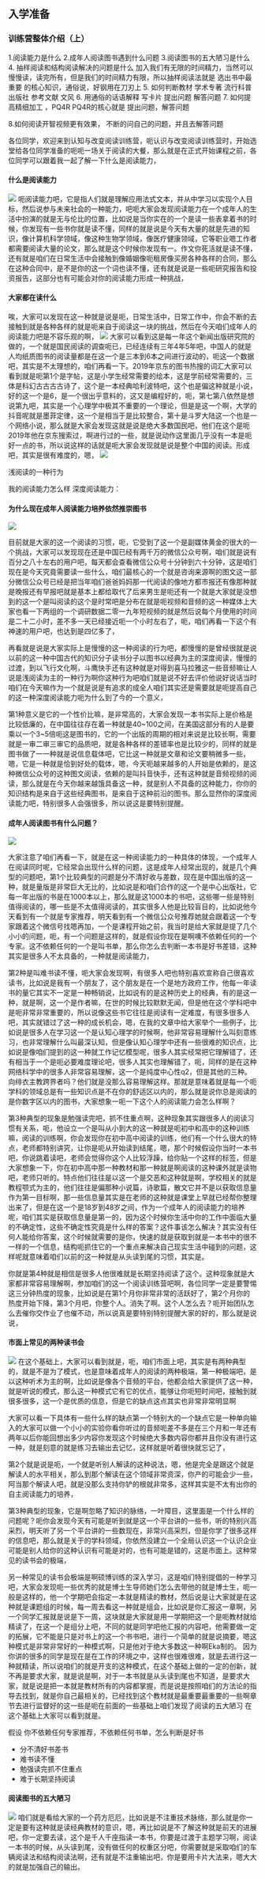 ## 入学准备
### 训练营整体介绍（上）
1.阅读能力是什么
2.成年人阅读图书遇到什么问题
3.阅读图书的五大陋习是什么
4. 抽样阅读和结构阅读解决的问题是什么
加入我们有无限的时间精力，当然可以慢慢读，读完所有，但是我们的时间精力有限，所以抽样阅读法就是 选出书中最重要 的核心知识，通俗说，好钢用在刀刃上
5. 如何判断教材 学术专著 流行科普
出版社  参考文献 文风
6. 用通俗的话语解释 写卡片
提出问题 解答问题
7. 如何提高精细加工 ，PQ4R
PQ4R的核心就是 提出问题，解答问题

8.如何阅读开智视频更有效果，
不断的问自己的问题，并且去解答问题

 


各位同学，欢迎来到认知与改变阅读训练营，呃认识与改变阅读训练营时，开始选堂给各位同学准备的呃呃一场关于阅读的大餐，那么就是在正式开始课程之前，各位同学可以跟着我一起了解一下什么是阅读能力，
#### 什么是阅读能力
![](https://tva1.sinaimg.cn/large/008eGmZEly1gn7sf1nwq3j311w0kytjg.jpg)
呃阅读能力吧，它是指人们就是理解应用法式文本，并从中学习以实现个人目标，然后说参与未来社会的一种能力，吧呃大家会发现阅读能力在一个成年人的生活中扮演的就是无与伦比的位置，比如说是当你实在的一个是读一些表拿着书的时候，你发现有一些书你就是读不懂，同样的就是说是今天有大量的就是先进的知识，像计算机科学领域，像这种生物学领域，像医疗健康领域，它等职业嗯工作者都需要阅读大量的论文，那么就是这个时候你发现有一。作文你死活就是读不懂，还有就是咱们在日常生活中会接触到像婚姻像呃租房像买房各种各样的合同，那么在这种合同中，是不是你的这一个词也读不懂，还有就是说是一些呃研究报告和投资报告，这部分也有可能会对你的阅读能力形成一种挑战，
#### 大家都在读什么
唉，大家可以发现在这一种就是说是呃，日常生活中，日常工作中，你会不断的去接触到就是各种各样的就是呃来自于阅读这一块的挑战，然后在今天咱们成年人的阅读能力吧是不容乐观的啊，
![](https://tva1.sinaimg.cn/large/008eGmZEly1gn7shfvw2uj311w0lctjw.jpg)
大家可以看到这是每一年这个新闻出版研究院的做的，一个就是国民阅读的调查呃已，已经连续有三年4年5年吧，中国人的就是人均纸质图书的阅读量都是在这一个是三本到6本之间进行波动的，呃这一个数据吧，其实是不太理想的，咱们再看一下。2019年京东的图书热搜的词汇大家可以看到就是呃第1个是字帖，这是小学生经常需要的绘本，这是学前经常需要的，三体是科幻古古古古诗了，这个是一本经典哈利波特吧，这个也是偏这种就是小说，好的这一个是6，是一个很出乎意料的，这又是编程好的，呃，第七第八依然是想说第九吧，其实是一个心理学中极其不重要的一个理论，但是是这一个啊，大学的抖音呢就是墨菲定律，这一个是相当于是比较整合，第十是斗罗大陆这一个也是一个网络小说，那么就是大家会发现这就是说是绝大多数国民吧，他们在这个是呃2019年他在京东搜索过，啊进行过的一些，就是说动作这里面几乎没有一本是呃好一点的书，所以说这样的话就是呃大家会发现就是说是整个中国的阅读。形成吧，其实是很有难度的，嗯，
![](https://tva1.sinaimg.cn/large/008eGmZEly1gn7qu1x0z4j311o0legvh.jpg)

浅阅读的一种行为

我的阅读能力怎么样
深度阅读能力：

#### 为什么现在成年人阅读能力培养依然推崇图书
![](https://tva1.sinaimg.cn/large/008eGmZEly1gn7qwacg91j311q0l6117.jpg)

目前就是大家的这一个阅读的习惯，呃，它受到了这一个是副媒体黄金的很大的一个挑战，大家可以发现现在还是中国已经有两千万的微信公众号啊，咱们就是说有百分之八十左右的用户吧，每天都会查看微信公众号十分钟到六十分钟，这是咱们现在是今天究竟需要读一些什么，咱们最核心的一个就是咨询来源啊的图文这一部分微信公众号已经是把当年咱们爸爸妈妈那一代阅读的像地方都市报还有像那种就是晚报还有早报吧就是基本上都给取代了后来男生是呃还有一个就是大家就是没想到的这一个是叫阅读的这个是时常吧是分布在就是呃视频和音频的这一种媒体上大家也看一下两组的一个调研数据二零一九年短视频的就是然后说每个月使用的时间是二十二小时，差不多一天已经接近呃一个小时左右了，呃，咱们再看一下这个有神速的用户吧，也达到是四亿多了，


再看就是说是大家实际上是慢慢的这一种阅读的行为吧，都慢慢的是曾经很就是说以前的这一种中国古代的知识分子读书分子以图书以经典为主的深度阅读，慢慢的过渡，到以飞行文化啊，斗鹰快手还有这种就是对得到喜马拉雅这一些音频嘛让人说是浅阅读为主的一种行为啊你这种行为吧咱们就是说不好去评价他说好说话当时咱们在今天嘛作为一个就是说是有追求的成全人咱们其实还是需要就是呃提高自己的这一种深度阅读能力呃为什么到了今的一个意义，

第1种意义是它的一个性价比嘛，是非常高的，大家会发现一本书实际上是价格是比较低廉的，在中国往往存在着一种就是40~100之间，在美国这部分有的人是要乘以一个3~5倍呃这是图书的，它的一个出版的周期的相对来说是比较长啊，需要就是一审二审三审它的品质吧，就是各种各样的差错率也是比较少的，同样的就是图书做了一一种就是说信息载体吧，它比这一种就是文章和论文要稍微多一些，嗯，它是一种就是恰到好处的载体，嗯，今天呃越来越多的人开始是依赖的，是这种微信公众号的这种图文阅读，依赖的是叫抖音快手，还有这种就是音频视频的阅读，那么就是在今天你越来越饿具备这一种，就是别人不具备的这种能力，你你的知识结构是来自于这些经典图书，是来自于这种前沿的图书。那么显然你的深度阅读能力吧，特别很多人会强很多，所以说这是要特别提醒。


#### 成年人阅读图书有什么问题？
![](https://tva1.sinaimg.cn/large/008eGmZEly1gn7qzhhh2pj311o0lgqbr.jpg)

大家注意了咱们再看一下，就是在这一种阅读能力的一种具体的体现，一个成年人在阅读同时呢，它经常会出现什么样的问题，这是成年人经常出现的，就是几个典型的问题吧，第1个比较典型的问题是分不清好收与差数，现在是中国出版的这一种，就是量版是非常巨大无比的，比如说是和咱们合作的这一个是中心出版社，它每一年出版的书是在1000本以上，那么就是这1000本的书吧，这些哪一些是特别值得阅读的，哪一些是不太值得阅读的，其实很多人他是比较盲目的，比如说他今天看到有一个就是专家推荐，明天看到有一个微信公众号推荐她就会跟着这一个专家跟着这个微信号找嗯再加，一个是课程开始之前，我当时是给大家就是提了几个小小的问题，呃，有一个问题是这样的，就是假设你现在是啊噢不依赖任何的一个专家。这不依赖任何的一个是叫书单，那么你怎么去判断一本书是好书差错，这种其实是很多人不太具备的，一种就是阅读能力，


第2种是叫难书读不懂，呃大家会发现啊，有很多人吧也特别喜欢宣称自己很喜欢读书，比如说是我有一个朋友了，这个朋友是在一个是地方政府工作，他每一年读书的量它其实不一定是一种畅销说，比如说有的是这种历史上的经典，有的是这一种，就是啊，这一个是作者嘛，在世的时候比较默默无闻，但是他在这个学科吧中是呃非常非常重要的，所以说像这些书它往往是阅读有一定难度，有很多很多人吧，其实就错过了这一种的成长机会，嗯，在我的文章中给大家举个一些例子，比如说是很多人在学习这一个是认知心理学的时候啊，他非常容易理解什么叫刻意练习，也非常理解什么叫最深认知，但是像认知心理学中还有一些很难的知识点，比如说是像咱们提到的这一种就工作记忆模型呢，很多人其实经常把它理解错了，还有相当于一个是呃必要难度理论吧，很多人其实也理解错了，呃，同样的是在这种网络科学中的很多人非常容易理解，这一个是纯度中心性q2，但是其他的三种。向绯衣主教跨界者吗？他们就是没那么容易理解这样。那就是意味着就是每一个呃学科的领域总是有一些知识点是不在你的舒适区以内的，那么就是说你总是阅读的是你数字区以内的图书，大家想象一呃一下这个人的阅读能力会怎么样啊？

第3种典型的现象是勉强读完吧，抓不住重点啊，这种现象其实跟很多人的阅读习惯有关系，呃，他设立一个是叫从小到大的这一种就是呃初中和高中的这种训练嘛，阅读的训练啊，你会发现你在初中高中阅读的训练，他们有一个什么很大的特点，老师都特别讲究，让你是呃从开始读到结尾，嗯，那个时候假设你当时一本书吧，你说跳着读吧，老师会觉得你这个人比较浮躁，给你贴一个这样的标签，但是大家想象一下，你在初中高中那一种教材和那一种就是啊阅读的这种课外就是读物吧，老师只听的。特点他们往往是以这一个是交恶和这种就是啊，学校相关的就是教程颚式为主的，他们往往是偏那种小说篇，诗歌篇，散文它并不是以获取信息量作为第一目标啊，那一些信息量其实是在老师的这种就是课堂上早就已经帮你整理出来了，但是在这一个是18岁到48岁之间，作为一个成年人的阅读能力的培养呢，咱们其实是获取信息量是第一的，因为这个时候你生活中你的工作中面临大量的不确定性，这些不确定性究竟是什么样的答案？这件事该怎么解决？其实没有任何人能给你答案，这个时候就需要的是你，快速的就是获取到就是一本书中的很不一样的一个信息，结构呃抓住它的一个重点来解决自己现实生活中碰到的问题，这样呢就意味着咱们以前的这一种就是从头读到尾的习惯，其实是。


你就是第4种就是相信是很多人他很难就是长期坚持阅读了这个。这种现象就是大家都非常容易理解啊，参加咱们的这一个阅读训练营吧啊，各位同学一定是要警惕这三分钟热度的现象，比如说是在第1个月你非常非常的活跃好了，第2个月你的热度开始下降，第3个月吧，你整个人。消失了啊。这个人怎么去？呃开始团队怎么去催你交作业了也催不动，所以说真是要特别特别提醒大家的好的，那么就是说说，
#### 市面上常见的两种读书会
![](https://tva1.sinaimg.cn/large/008eGmZEly1gn7r82peznj311q0lan6u.jpg)
在这个基础上，大家可以看到就是，呃，咱们市面上吧，其实是有两种典型的，就是不是为了模式，也是意味着成年人的阅读的两种极端，第一种极端吧，是以这种听术为主的啊，比如说是像各个音频的平台，他都会给大家提供了这一种，就是听说的模式，那么这一种模式它有它的优点，能够让你呃短时间吧，接触到就很多很多，这一个是优质的信息，但是它的缺点这点其实也非常非常明显啊

大家可以看一下具体有一些什么样的缺点第一个特别大的一个缺点它是一种单向输入的大家可以做一个小小的实验你看你听过的音频呃差不多是在三个月和一年还有两年以后你能回想出多少内容你发现这个时候绝大多数内容你都并且你没有进行这一种，就是刻意的就是练习去输出去记忆，这样就是听着很快就忘记了，

第2个就是说是呃，一个就是听别人解读的这种说法，嗯，他是完全是跟这个就是解读人的水平相关，那么到那个解读在这个领域非常资深，你产的可能会少一些，阿当那个解读人吧，就是没那么支持你铲的根就非常多，这样其实是不太有出你的自主阅读能力的培养，

第3种典型的现象，它是啊忽略了知识的脉络，一叶障目，这里面是一个什么样的问题呢？呃你会发现今天有可能是听到就是这一个平台讲的一些书，听的特别兴高采烈，明天听了另一个平台讲的一些数现在，非常兴高采烈，但是你学了很多这样的信息吧，那么就是关于的学科领域，你依然没建立一个全局认识这一个认识企业可能是别人给你的这种认识有可能是对的，也有可能是错的，这是市面上。这种常见的读书会的极端，


另一种常见的读书会极端是啊硕博训练的深入学习，这是咱们特别提倡的一种学习吧，大家会发现呃一些优秀的就是博士生导师她们怎么去带他的就是博士生，呃一般是这样的，他一个学期吧会指定一本就是精读的教材，然后说是让大家就是在这种就是课题组的时候，每一周去看这一种就是组会，比如说是你汇报这一章啊，另一个同学汇报就是说是下一周，这块就是大家就是用一学期把这一个是呃教材就给精读了，在这一个是组分上吧，不同的就是同学吧他汇报的内容吧，他需要做一定的拓展，它不能是只是对书上的这一个书书吧，进行一个简单的就是说摘要，嗯这种模式是非常非常好的一种模式啊，只是他对于绝大多数这一种啊Eka制的。
因为你讲的很多的同学是现在是在工作的环境之中，这样也很难很难，就是去进行这一种就精读，所以说咱们的就是开支的这种模式，在这个基础上做的一定的创新，就不再是要求大家，就是说是啊，对于一本书就是从头读到尾也不知道，是要求大家，就是说是把一本就是教材所有的内容都掌握，而是说是按照咱们的方法论的指导去找到，就是你自己最相关的，已经找到这个教材就是最重要最重要的一些啊章节去进行监督好的这一些是呃在前面的一些基础上咱们发现了阅读的五大陋习
在这个基础上大家可以看到就是。


假设 你不依赖任何专家推荐，不依赖任何书单，怎么判断是好书

- 分不清好书差书
- 难书读不懂
- 勉强读完抓不住重点
- 难于长期坚持阅读


#### 阅读图书的五大陋习
![](https://tva1.sinaimg.cn/large/008eGmZEly1gn7rcge850j311q0l6tk3.jpg)
咱们就是看给大家的一个药方厄厄，比如说是不注重技术脉络，那么就是你一定是要有这种就是读经典教材的意识，嗯，再比如说是不了解这种就是前天的进展吧，你一定要去读，这个是千人千座指读一本书，你要是过渡于主题学习啊，阅读一本书的时候，从头读到尾，没有做任何的权重区分吧，你需要就是采取咱们的车辆阅读法和结构阅读法啊，还有就是不注重输出吧，你是要用卡片大法来，嗯大大的就是加强自己的输出。
